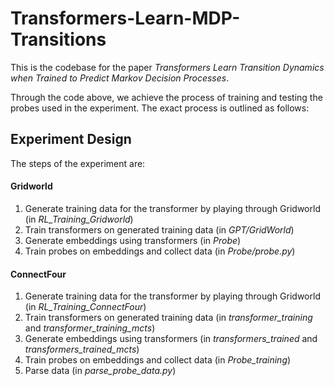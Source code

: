 # Transformers-Learn-MDP-Transitions
This is the codebase for the paper *Transformers Learn Transition Dynamics when Trained to Predict Markov Decision Processes*.

Through the code above, we achieve the process of training and testing the probes used in the experiment. The exact process is outlined as follows:

## Experiment Design

The steps of the experiment are:

#### Gridworld

1. Generate training data for the transformer by playing through Gridworld (in *RL_Training_Gridworld*)
2. Train transformers on generated training data (in *GPT/GridWorld*)
3. Generate embeddings using transformers (in *Probe*)
4. Train probes on embeddings and collect data (in *Probe/probe.py*)

#### ConnectFour

1. Generate training data for the transformer by playing through Gridworld (in *RL_Training_ConnectFour*)
2. Train transformers on generated training data (in *transformer_training* and *transformer_training_mcts*)
3. Generate embeddings using transformers (in *transformers_trained* and *transformers_trained_mcts*)
4. Train probes on embeddings and collect data (in *Probe_training*)
5. Parse data (in *parse_probe_data.py*)


